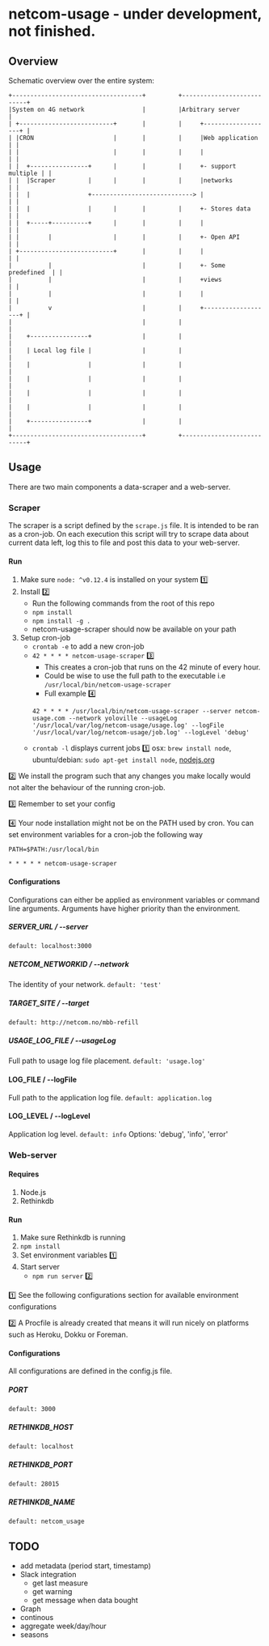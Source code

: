 # netcom-usage - under development, not finished.

## Overview
Schematic overview over the entire system:
```
+------------------------------------+         +---------------------------+
|System on 4G network                |         |Arbitrary server           |
| +--------------------------+       |         |     +-------------------+ |
| |CRON                      |       |         |     |Web application    | |
| |                          |       |         |     |                   | |
| |  +----------------+      |       |         |     +- support multiple | |
| |  |Scraper         |      |       |         |     |networks           | |
| |  |                +----------------------------> |                   | |
| |  |                |      |       |         |     +- Stores data      | |
| |  +-----+----------+      |       |         |     |                   | |
| |        |                 |       |         |     +- Open API         | |
| +--------------------------+       |         |     |                   | |
|          |                         |         |     +- Some predefined  | |
|          |                         |         |     +views              | |
|          |                         |         |     |                   | |
|          v                         |         |     +-------------------+ |
|                                    |         |                           |
|    +----------------+              |         |                           |
|    | Local log file |              |         |                           |
|    |                |              |         |                           |
|    |                |              |         |                           |
|    |                |              |         |                           |
|    |                |              |         |                           |
|    +----------------+              |         |                           |
+------------------------------------+         +---------------------------+
```

## Usage
There are two main components a data-scraper and a web-server.

### Scraper
The scraper is a script defined by the `scrape.js` file. It is intended to be ran as a cron-job. On each execution this script will try to scrape data about current data left, log this to file and post this data to your web-server.

#### Run
1. Make sure `node: ^v0.12.4` is installed on your system :one:
2. Install :two:
    - Run the following commands from the root of this repo
    - `npm install`
    - `npm install -g .`
    - netcom-usage-scraper should now be available on your path
3. Setup cron-job
    - `crontab -e` to add a new cron-job
    - `42 * * * * netcom-usage-scraper` :three:
        - This creates a cron-job that runs on the 42 minute of every hour.
        - Could be wise to use the full path to the executable i.e `/usr/local/bin/netcom-usage-scraper`
        - Full example :four:
        ````
        42 * * * * /usr/local/bin/netcom-usage-scraper --server netcom-usage.com --network yoloville --usageLog '/usr/local/var/log/netcom-usage/usage.log' --logFile '/usr/local/var/log/netcom-usage/job.log' --logLevel 'debug'
        ````
    - `crontab -l` displays current jobs
:one: osx: `brew install node`, ubuntu/debian: `sudo apt-get install node`, [nodejs.org](https://nodejs.org/download/)

:two: We install the program such that any changes you make locally would not alter the behaviour of the running cron-job.

:three: Remember to set your config

:four: Your node installation might not be on the PATH used by cron. You can set environment variables for a cron-job the following way
````
PATH=$PATH:/usr/local/bin

* * * * * netcom-usage-scraper
````

#### Configurations
Configurations can either be applied as environment variables or command line arguments. Arguments have higher priority than the environment.

##### SERVER_URL / --server
`default: localhost:3000`

##### NETCOM_NETWORKID / --network
The identity of your network.
`default: 'test'`

##### TARGET_SITE / --target
`default: http://netcom.no/mbb-refill`

##### USAGE_LOG_FILE / --usageLog
Full path to usage log file placement.
`default: 'usage.log'`

#### LOG_FILE / --logFile
Full path to the application log file.
`default: application.log`

#### LOG_LEVEL / --logLevel
Application log level.
`default: info`
Options: 'debug', 'info', 'error'

### Web-server
#### Requires
1. Node.js
2. Rethinkdb

#### Run
1. Make sure Rethinkdb is running
2. `npm install`
3. Set environment variables :one:
4. Start server
    - `npm run server` :two:

:one: See the following configurations section for available environment configurations

:two: A Procfile is already created that means it will run nicely on platforms such as Heroku, Dokku or Foreman.

#### Configurations
All configurations are defined in the config.js file.

##### PORT
`default: 3000`

##### RETHINKDB_HOST
`default: localhost`

##### RETHINKDB_PORT
`default: 28015`

##### RETHINKDB_NAME
`default: netcom_usage`

## TODO
- add metadata (period start, timestamp)
- Slack integration
  - get last measure
  - get warning
  - get message when data bought                  
- Graph
 - continous
 - aggregate week/day/hour
 - seasons
